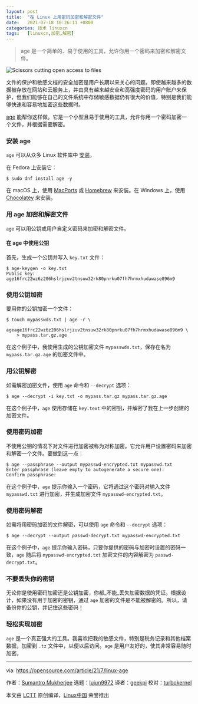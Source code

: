 ```yaml
---
layout: post
title:	"在 Linux 上用密码加密和解密文件"
date:	2021-07-18 10:26:11 +0800 
categories:	技术 linuxcn 
tags:	[linuxcn,加密,解密]
---
```




> 
> age 是一个简单的、易于使用的工具，允许你用一个密码来加密和解密文件。
> 
> 
> 


![](/Asserts/Images//attachment/album/202107/18/102604m808ppq4ddd8w910.jpg "Scissors cutting open access to files")


文件的保护和敏感文档的安全加密是用户长期以来关心的问题。即使越来越多的数据被存放在网站和云服务上，并由具有越来越安全和高强度密码的用户账户来保护，但我们能够在自己的文件系统中存储敏感数据仍有很大的价值，特别是我们能够快速和容易地加密这些数据时。


[age](https://github.com/FiloSottile/age) 能帮你这样做。它是一个小型且易于使用的工具，允许你用一个密码加密一个文件，并根据需要解密。


### 安装 age


`age` 可以从众多 Linux 软件库中 [安装](https://github.com/FiloSottile/age#installation)。


在 Fedora 上安装它：



```
$ sudo dnf install age -y

```

在 macOS 上，使用 [MacPorts](https://opensource.com/article/20/11/macports) 或 [Homebrew](https://opensource.com/article/20/6/homebrew-mac) 来安装。在 Windows 上，使用 [Chocolatey](https://opensource.com/article/20/3/chocolatey) 来安装。


### 用 age 加密和解密文件


`age` 可以用公钥或用户自定义密码来加密和解密文件。


#### 在 age 中使用公钥


首先，生成一个公钥并写入 `key.txt` 文件：



```
$ age-keygen -o key.txt
Public key: age16frc22wz6z206hslrjzuv2tnsuw32rk80pnrku07fh7hrmxhudawase896m9

```

### 使用公钥加密


要用你的公钥加密一个文件：



```
$ touch mypasswds.txt | age -r \
    ageage16frc22wz6z206hslrjzuv2tnsuw32rk80pnrku07fh7hrmxhudawase896m9 \
    > mypass.tar.gz.age

```

在这个例子中，我使用生成的公钥加密文件 `mypasswds.txt`，保存在名为 `mypass.tar.gz.age` 的加密文件中。


### 用公钥解密


如需解密加密文件，使用 `age` 命令和 `--decrypt` 选项：



```
$ age --decrypt -i key.txt -o mypass.tar.gz mypass.tar.gz.age

```

在这个例子中，`age` 使用存储在 `key.text` 中的密钥，并解密了我在上一步创建的加密文件。


### 使用密码加密


不使用公钥的情况下对文件进行加密被称为对称加密。它允许用户设置密码来加密和解密一个文件。要做到这一点：



```
$ age --passphrase --output mypasswd-encrypted.txt mypasswd.txt
Enter passphrase (leave empty to autogenerate a secure one): 
Confirm passphrase:

```

在这个例子中，`age` 提示你输入一个密码，它将通过这个密码对输入文件 `mypasswd.txt` 进行加密，并生成加密文件 `mypasswd-encrypted.txt`。


### 使用密码解密


如需将用密码加密的文件解密，可以使用 `age` 命令和 `--decrypt` 选项：



```
$ age --decrypt --output passwd-decrypt.txt mypasswd-encrypted.txt

```

在这个例子中，`age` 提示你输入密码，只要你提供的密码与加密时设置的密码一致，`age` 随后将 `mypasswd-encrypted.txt` 加密文件的内容解密为 `passwd-decrypt.txt`。


### 不要丢失你的密钥


无论你是使用密码加密还是公钥加密，你都\_不能\_丢失加密数据的凭证。根据设计，如果没有用于加密的密钥，通过 `age` 加密的文件是不能被解密的。所以，请备份你的公钥，并记住这些密码！


### 轻松实现加密


`age` 是一个真正强大的工具。我喜欢把我的敏感文件，特别是税务记录和其他档案数据，加密到 `.tz` 文件中，以便以后访问。`age` 是用户友好的，使其非常容易随时加密。




---


via: <https://opensource.com/article/21/7/linux-age>


作者：[Sumantro Mukherjee](https://opensource.com/users/sumantro) 选题：[lujun9972](https://github.com/lujun9972) 译者：[geekpi](https://github.com/geekpi) 校对：[turbokernel](https://github.com/turbokernel)


本文由 [LCTT](https://github.com/LCTT/TranslateProject) 原创编译，[Linux中国](https://linux.cn/) 荣誉推出
